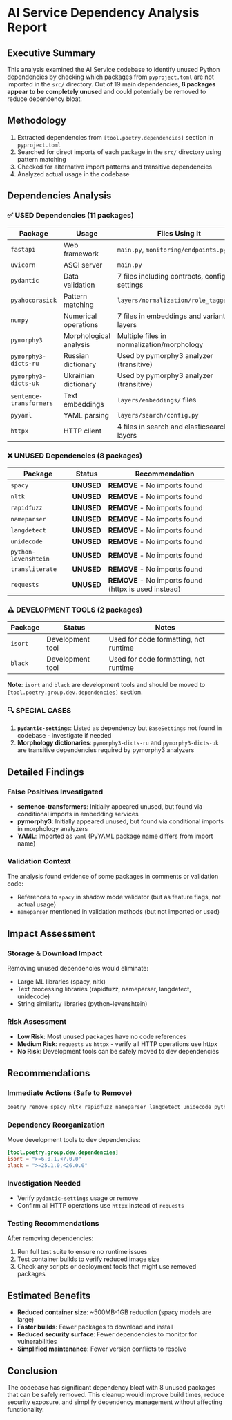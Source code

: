 # AI Service Dependency Analysis Report

## Executive Summary

This analysis examined the AI Service codebase to identify unused Python dependencies by checking which packages from `pyproject.toml` are not imported in the `src/` directory. Out of 19 main dependencies, **8 packages appear to be completely unused** and could potentially be removed to reduce dependency bloat.

## Methodology

1. Extracted dependencies from `[tool.poetry.dependencies]` section in `pyproject.toml`
2. Searched for direct imports of each package in the `src/` directory using pattern matching
3. Checked for alternative import patterns and transitive dependencies
4. Analyzed actual usage in the codebase

## Dependencies Analysis

### ✅ **USED Dependencies** (11 packages)

| Package | Usage | Files Using It |
|---------|-------|----------------|
| `fastapi` | Web framework | `main.py`, `monitoring/endpoints.py` |
| `uvicorn` | ASGI server | `main.py` |
| `pydantic` | Data validation | 7 files including contracts, config, settings |
| `pyahocorasick` | Pattern matching | `layers/normalization/role_tagger.py` |
| `numpy` | Numerical operations | 7 files in embeddings and variants layers |
| `pymorphy3` | Morphological analysis | Multiple files in normalization/morphology |
| `pymorphy3-dicts-ru` | Russian dictionary | Used by pymorphy3 analyzer (transitive) |
| `pymorphy3-dicts-uk` | Ukrainian dictionary | Used by pymorphy3 analyzer (transitive) |
| `sentence-transformers` | Text embeddings | `layers/embeddings/` files |
| `pyyaml` | YAML parsing | `layers/search/config.py` |
| `httpx` | HTTP client | 4 files in search and elasticsearch layers |

### ❌ **UNUSED Dependencies** (8 packages)

| Package | Status | Recommendation |
|---------|--------|----------------|
| `spacy` | **UNUSED** | **REMOVE** - No imports found |
| `nltk` | **UNUSED** | **REMOVE** - No imports found |
| `rapidfuzz` | **UNUSED** | **REMOVE** - No imports found |
| `nameparser` | **UNUSED** | **REMOVE** - No imports found |
| `langdetect` | **UNUSED** | **REMOVE** - No imports found |
| `unidecode` | **UNUSED** | **REMOVE** - No imports found |
| `python-levenshtein` | **UNUSED** | **REMOVE** - No imports found |
| `transliterate` | **UNUSED** | **REMOVE** - No imports found |
| `requests` | **UNUSED** | **REMOVE** - No imports found (httpx is used instead) |

### ⚠️ **DEVELOPMENT TOOLS** (2 packages)

| Package | Status | Notes |
|---------|--------|-------|
| `isort` | Development tool | Used for code formatting, not runtime |
| `black` | Development tool | Used for code formatting, not runtime |

**Note**: `isort` and `black` are development tools and should be moved to `[tool.poetry.group.dev.dependencies]` section.

### 🔍 **SPECIAL CASES**

1. **`pydantic-settings`**: Listed as dependency but `BaseSettings` not found in codebase - investigate if needed
2. **Morphology dictionaries**: `pymorphy3-dicts-ru` and `pymorphy3-dicts-uk` are transitive dependencies required by pymorphy3 analyzers

## Detailed Findings

### False Positives Investigated

- **sentence-transformers**: Initially appeared unused, but found via conditional imports in embedding services
- **pymorphy3**: Initially appeared unused, but found via conditional imports in morphology analyzers
- **YAML**: Imported as `yaml` (PyYAML package name differs from import name)

### Validation Context

The analysis found evidence of some packages in comments or validation code:
- References to `spacy` in shadow mode validator (but as feature flags, not actual usage)
- `nameparser` mentioned in validation methods (but not imported or used)

## Impact Assessment

### Storage & Download Impact
Removing unused dependencies would eliminate:
- Large ML libraries (spacy, nltk)
- Text processing libraries (rapidfuzz, nameparser, langdetect, unidecode)
- String similarity libraries (python-levenshtein)

### Risk Assessment
- **Low Risk**: Most unused packages have no code references
- **Medium Risk**: `requests` vs `httpx` - verify all HTTP operations use httpx
- **No Risk**: Development tools can be safely moved to dev dependencies

## Recommendations

### Immediate Actions (Safe to Remove)
```bash
poetry remove spacy nltk rapidfuzz nameparser langdetect unidecode python-levenshtein transliterate requests
```

### Dependency Reorganization
Move development tools to dev dependencies:
```toml
[tool.poetry.group.dev.dependencies]
isort = ">=6.0.1,<7.0.0"
black = ">=25.1.0,<26.0.0"
```

### Investigation Needed
- Verify `pydantic-settings` usage or remove
- Confirm all HTTP operations use `httpx` instead of `requests`

### Testing Recommendations
After removing dependencies:
1. Run full test suite to ensure no runtime issues
2. Test container builds to verify reduced image size
3. Check any scripts or deployment tools that might use removed packages

## Estimated Benefits

- **Reduced container size**: ~500MB-1GB reduction (spacy models are large)
- **Faster builds**: Fewer packages to download and install
- **Reduced security surface**: Fewer dependencies to monitor for vulnerabilities
- **Simplified maintenance**: Fewer version conflicts to resolve

## Conclusion

The codebase has significant dependency bloat with 8 unused packages that can be safely removed. This cleanup would improve build times, reduce security exposure, and simplify dependency management without affecting functionality.